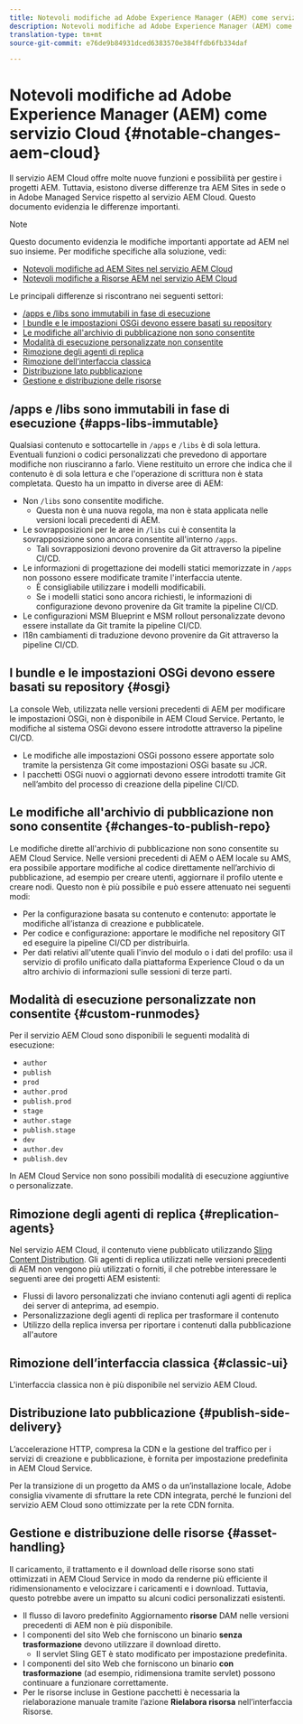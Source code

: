 ```yaml
---
title: Notevoli modifiche ad Adobe Experience Manager (AEM) come servizio Cloud
description: Notevoli modifiche ad Adobe Experience Manager (AEM) come servizio Cloud
translation-type: tm+mt
source-git-commit: e76de9b84931dced6383570e384ffdb6fb334daf

---
```



# Notevoli modifiche ad Adobe Experience Manager (AEM) come servizio Cloud {#notable-changes-aem-cloud}

Il servizio AEM Cloud offre molte nuove funzioni e possibilità per gestire i progetti AEM. Tuttavia, esistono diverse differenze tra AEM Sites in sede o in Adobe Managed Service rispetto al servizio AEM Cloud. Questo documento evidenzia le differenze importanti.

>[!NOTE]
>Questo documento evidenzia le modifiche importanti apportate ad AEM nel suo insieme. Per modifiche specifiche alla soluzione, vedi:
>
>* [Notevoli modifiche ad AEM Sites nel servizio AEM Cloud](/help/sites-cloud/sites-cloud-changes.md)
>* [Notevoli modifiche a Risorse AEM nel servizio AEM Cloud](/help/assets/assets-cloud-changes.md)


Le principali differenze si riscontrano nei seguenti settori:

* [/apps e /libs sono immutabili in fase di esecuzione](#apps-libs-immutable)
* [I bundle e le impostazioni OSGi devono essere basati su repository](#osgi)
* [Le modifiche all&#39;archivio di pubblicazione non sono consentite](#changes-to-publish-repo)
* [Modalità di esecuzione personalizzate non consentite](#custom-runmodes)
* [Rimozione degli agenti di replica](#replication-agents)
* [Rimozione dell’interfaccia classica](#classic-ui)
* [Distribuzione lato pubblicazione](#publish-side-delivery)
* [Gestione e distribuzione delle risorse](#asset-handling)

## /apps e /libs sono immutabili in fase di esecuzione {#apps-libs-immutable}

Qualsiasi contenuto e sottocartelle in `/apps` e `/libs` è di sola lettura. Eventuali funzioni o codici personalizzati che prevedono di apportare modifiche non riusciranno a farlo. Viene restituito un errore che indica che il contenuto è di sola lettura e che l&#39;operazione di scrittura non è stata completata. Questo ha un impatto in diverse aree di AEM:

* Non `/libs` sono consentite modifiche.
   * Questa non è una nuova regola, ma non è stata applicata nelle versioni locali precedenti di AEM.
* Le sovrapposizioni per le aree in `/libs` cui è consentita la sovrapposizione sono ancora consentite all&#39;interno `/apps`.
   * Tali sovrapposizioni devono provenire da Git attraverso la pipeline CI/CD.
* Le informazioni di progettazione dei modelli statici memorizzate in `/apps` non possono essere modificate tramite l&#39;interfaccia utente.
   * È consigliabile utilizzare i modelli modificabili.
   * Se i modelli statici sono ancora richiesti, le informazioni di configurazione devono provenire da Git tramite la pipeline CI/CD.
* Le configurazioni MSM Blueprint e MSM rollout personalizzate devono essere installate da Git tramite la pipeline CI/CD.
* I18n cambiamenti di traduzione devono provenire da Git attraverso la pipeline CI/CD.

## I bundle e le impostazioni OSGi devono essere basati su repository {#osgi}

La console Web, utilizzata nelle versioni precedenti di AEM per modificare le impostazioni OSGi, non è disponibile in AEM Cloud Service. Pertanto, le modifiche al sistema OSGi devono essere introdotte attraverso la pipeline CI/CD.

* Le modifiche alle impostazioni OSGi possono essere apportate solo tramite la persistenza Git come impostazioni OSGi basate su JCR.
* I pacchetti OSGi nuovi o aggiornati devono essere introdotti tramite Git nell’ambito del processo di creazione della pipeline CI/CD.

## Le modifiche all&#39;archivio di pubblicazione non sono consentite {#changes-to-publish-repo}

Le modifiche dirette all&#39;archivio di pubblicazione non sono consentite su AEM Cloud Service. Nelle versioni precedenti di AEM o AEM locale su AMS, era possibile apportare modifiche al codice direttamente nell’archivio di pubblicazione, ad esempio per creare utenti, aggiornare il profilo utente e creare nodi. Questo non è più possibile e può essere attenuato nei seguenti modi:

* Per la configurazione basata su contenuto e contenuto: apportate le modifiche all’istanza di creazione e pubblicatele.
* Per codice e configurazione: apportare le modifiche nel repository GIT ed eseguire la pipeline CI/CD per distribuirla.
* Per dati relativi all&#39;utente quali l&#39;invio del modulo o i dati del profilo: usa il servizio di profilo unificato dalla piattaforma Experience Cloud o da un altro archivio di informazioni sulle sessioni di terze parti.

## Modalità di esecuzione personalizzate non consentite {#custom-runmodes}

Per il servizio AEM Cloud sono disponibili le seguenti modalità di esecuzione:

* `author`
* `publish`
* `prod`
* `author.prod`
* `publish.prod`
* `stage`
* `author.stage`
* `publish.stage`
* `dev`
* `author.dev`
* `publish.dev`

In AEM Cloud Service non sono possibili modalità di esecuzione aggiuntive o personalizzate.

## Rimozione degli agenti di replica {#replication-agents}

Nel servizio AEM Cloud, il contenuto viene pubblicato utilizzando [Sling Content Distribution](https://sling.apache.org/documentation/bundles/content-distribution.html). Gli agenti di replica utilizzati nelle versioni precedenti di AEM non vengono più utilizzati o forniti, il che potrebbe interessare le seguenti aree dei progetti AEM esistenti:

* Flussi di lavoro personalizzati che inviano contenuti agli agenti di replica dei server di anteprima, ad esempio.
* Personalizzazione degli agenti di replica per trasformare il contenuto
* Utilizzo della replica inversa per riportare i contenuti dalla pubblicazione all&#39;autore

## Rimozione dell’interfaccia classica {#classic-ui}

L&#39;interfaccia classica non è più disponibile nel servizio AEM Cloud.

## Distribuzione lato pubblicazione {#publish-side-delivery}

L’accelerazione HTTP, compresa la CDN e la gestione del traffico per i servizi di creazione e pubblicazione, è fornita per impostazione predefinita in AEM Cloud Service.

Per la transizione di un progetto da AMS o da un’installazione locale, Adobe consiglia vivamente di sfruttare la rete CDN integrata, perché le funzioni del servizio AEM Cloud sono ottimizzate per la rete CDN fornita.

## Gestione e distribuzione delle risorse {#asset-handling}

Il caricamento, il trattamento e il download delle risorse sono stati ottimizzati in AEM Cloud Service in modo da renderne più efficiente il ridimensionamento e velocizzare i caricamenti e i download. Tuttavia, questo potrebbe avere un impatto su alcuni codici personalizzati esistenti.

* Il flusso di lavoro predefinito Aggiornamento **risorse** DAM nelle versioni precedenti di AEM non è più disponibile.
* I componenti del sito Web che forniscono un binario **senza trasformazione** devono utilizzare il download diretto.
   * Il servlet Sling GET è stato modificato per impostazione predefinita.
* I componenti del sito Web che forniscono un binario **con trasformazione** (ad esempio, ridimensiona tramite servlet) possono continuare a funzionare correttamente.
* Per le risorse incluse in Gestione pacchetti è necessaria la rielaborazione manuale tramite l’azione **Rielabora risorsa** nell’interfaccia Risorse.
